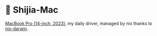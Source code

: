 # 🍎 Shijia-Mac

[MacBook Pro (14-inch, 2023)](https://support.apple.com/kb/SP889?viewlocale=en_US&locale=en_US), my daily driver, managed by nix thanks to [nix-darwin](https://github.com/LnL7/nix-darwin).